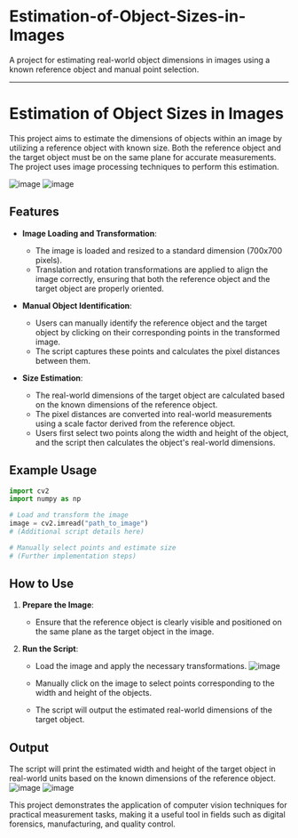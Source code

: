 # Estimation-of-Object-Sizes-in-Images
A project for estimating real-world object dimensions in images using a known reference object and manual point selection.


---

# Estimation of Object Sizes in Images

This project aims to estimate the dimensions of objects within an image by utilizing a reference object with known size. Both the reference object and the target object must be on the same plane for accurate measurements. The project uses image processing techniques to perform this estimation.

![image](https://github.com/user-attachments/assets/0d828934-7c13-478b-bf4f-a037fd2fe4eb)
![image](https://github.com/user-attachments/assets/bd3168bf-3b56-46f1-828f-9e0350f0a716)



## Features

- **Image Loading and Transformation**:
  - The image is loaded and resized to a standard dimension (700x700 pixels).
  - Translation and rotation transformations are applied to align the image correctly, ensuring that both the reference object and the target object are properly oriented.

- **Manual Object Identification**:
  - Users can manually identify the reference object and the target object by clicking on their corresponding points in the transformed image.
  - The script captures these points and calculates the pixel distances between them.

- **Size Estimation**:
  - The real-world dimensions of the target object are calculated based on the known dimensions of the reference object.
  - The pixel distances are converted into real-world measurements using a scale factor derived from the reference object.
  - Users first select two points along the width and height of the object, and the script then calculates the object's real-world dimensions.

## Example Usage

```python
import cv2
import numpy as np

# Load and transform the image
image = cv2.imread("path_to_image")
# (Additional script details here)

# Manually select points and estimate size
# (Further implementation steps)
```

## How to Use

1. **Prepare the Image**:
   - Ensure that the reference object is clearly visible and positioned on the same plane as the target object in the image.

2. **Run the Script**:
   - Load the image and apply the necessary transformations.
     ![image](https://github.com/user-attachments/assets/eb3ed4ab-a73f-4414-96de-2c2455b6809c)

   - Manually click on the image to select points corresponding to the width and height of the objects.
   - The script will output the estimated real-world dimensions of the target object.

## Output
The script will print the estimated width and height of the target object in real-world units based on the known dimensions of the reference object.
![image](https://github.com/user-attachments/assets/27b48c2d-9889-440c-9d5a-3318d5b4c1ad)
![image](https://github.com/user-attachments/assets/4cd0eed2-a5a6-4a61-b0cd-3194087f9c2b)

This project demonstrates the application of computer vision techniques for practical measurement tasks, making it a useful tool in fields such as digital forensics, manufacturing, and quality control.

